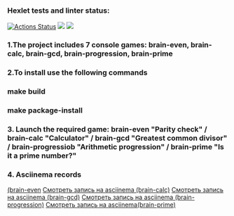 ### Hexlet tests and linter status:
[![Actions Status](https://github.com/bolnitsa/python-project-49/actions/workflows/hexlet-check.yml/badge.svg)](https://github.com/bolnitsa/python-project-49/actions)
<a href="https://codeclimate.com/github/bolnitsa/python-project-49/maintainability"><img src="https://api.codeclimate.com/v1/badges/160cc91c6438b20afdac/maintainability" /></a>
<a href="https://codeclimate.com/github/bolnitsa/python-project-49/test_coverage"><img src="https://api.codeclimate.com/v1/badges/160cc91c6438b20afdac/test_coverage" /></a>
### 1.The project includes 7 console games: brain-even, brain-calc, brain-gcd, brain-progression, brain-prime

### 2.To install use the following commands
### make build
### make package-install


### 3. Launch the required game: brain-even "Parity check" / brain-calc "Calculator" / brain-gcd "Greatest common divisor" / brain-progressiob "Arithmetic progression" / brain-prime "Is it a prime number?"

### 4. Asciinema records
[(brain-even](https://asciinema.org/a/9ZKVSCdXvjUqher7pcgnOHRZO)
[Cмотреть запись на asciinema (brain-calc)](https://asciinema.org/a/WbzhFeqx4daPIwtqPvzJ4kU8j)
[Cмотреть запись на asciinema (brain-gcd)](https://asciinema.org/a/9iPm6SFbwfzfPps02dPazVeBo)
[Смотреть запись на asciinema (brain-progression)](https://asciinema.org/a/S5wW0dDDqggTCJBuTmgm7wd01)
[Cмотреть запись на asciinema(brain-prime)](https://asciinema.org/a/FOErLUueilzGz5Ybm1I6N92gP)
